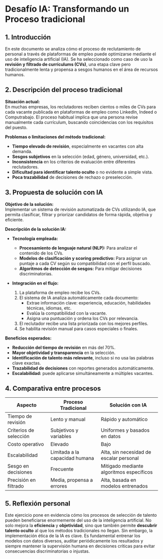 # Desafío IA: Transformando un Proceso tradicional

## 1. Introducción

En este documento se analiza cómo el proceso de reclutamiento de personal a través de plataformas de empleo puede optimizarse mediante el uso de inteligencia artificial (IA). Se ha seleccionado como caso de uso la **revisión y filtrado de currículums (CVs)**, una etapa clave pero tradicionalmente lenta y propensa a sesgos humanos en el área de recursos humanos.

## 2. Descripción del proceso tradicional

**Situación actual:**  
En muchas empresas, los reclutadores reciben cientos o miles de CVs para cada vacante publicada en plataformas de empleo como LinkedIn, Indeed o Computrabajo. El proceso habitual implica que una persona revise manualmente cada currículum, buscando coincidencias con los requisitos del puesto.

**Problemas o limitaciones del método tradicional:**
- **Tiempo elevado de revisión**, especialmente en vacantes con alta demanda.
- **Sesgos subjetivos** en la selección (edad, género, universidad, etc.).
- **Inconsistencia** en los criterios de evaluación entre diferentes reclutadores.
- **Dificultad para identificar talento oculto** o no evidente a simple vista.
- **Poca trazabilidad** de decisiones de rechazo o preselección.

## 3. Propuesta de solución con IA

**Objetivo de la solución:**  
Implementar un sistema de revisión automatizada de CVs utilizando IA, que permita clasificar, filtrar y priorizar candidatos de forma rápida, objetiva y eficiente.

**Descripción de la solución IA:**  

- **Tecnología empleada:**  
  - **Procesamiento de lenguaje natural (NLP):** Para analizar el contenido de los CVs.
  - **Modelos de clasificación y scoring predictivo:** Para asignar un puntaje a cada CV según su compatibilidad con el perfil buscado.
  - **Algoritmos de detección de sesgos:** Para mitigar decisiones discriminatorias.

- **Integración en el flujo:**  
  1. La plataforma de empleo recibe los CVs.
  2. El sistema de IA analiza automáticamente cada documento:
     - Extrae información clave: experiencia, educación, habilidades técnicas, idiomas, etc.
     - Evalúa la compatibilidad con la vacante.
     - Asigna una puntuación y ordena los CVs por relevancia.
  3. El reclutador recibe una lista priorizada con los mejores perfiles.
  4. Se habilita revisión manual para casos especiales o finales.

**Beneficios esperados:**  
- **Reducción del tiempo de revisión** en más del 70%.  
- **Mayor objetividad y transparencia** en la selección.  
- **Identificación de talento más relevante**, incluso si no usa las palabras clave exactas.  
- **Trazabilidad de decisiones** con reportes generados automáticamente.  
- **Escalabilidad:** puede aplicarse simultáneamente a múltiples vacantes.

## 4. Comparativa entre procesos

| Aspecto                    | Proceso Tradicional              | Solución con IA                          |
|----------------------------|----------------------------------|------------------------------------------|
| Tiempo de revisión         | Lento y manual                   | Rápido y automático                      |
| Criterios de selección     | Subjetivos y variables           | Uniformes y basados en datos             |
| Costo operativo            | Elevado                          | Bajo                                     |
| Escalabilidad              | Limitada a la capacidad humana   | Alta, sin necesidad de escalar personal  |
| Sesgo en decisiones        | Frecuente                        | Mitigado mediante algoritmos específicos |
| Precisión en filtrado      | Media, propensa a errores        | Alta, basada en modelos entrenados       |

## 5. Reflexión personal

Este ejercicio pone en evidencia cómo los procesos de selección de talento pueden beneficiarse enormemente del uso de la inteligencia artificial. No solo mejora la **eficiencia** y **objetividad**, sino que también permite **descubrir talento oculto** al que los métodos tradicionales no llegan. Sin embargo, la implementación ética de la IA es clave. Es fundamental entrenar los modelos con datos diversos, auditar periódicamente los resultados y siempre mantener la supervisión humana en decisiones críticas para evitar consecuencias discriminatorias o injustas.
